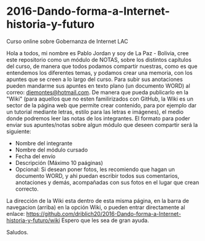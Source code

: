# 2016-Dando-forma-a-Internet-historia-y-futuro
Curso online sobre Gobernanza de Internet LAC

Hola a todos, mi nombre es Pablo Jordan y soy de La Paz - Bolivia, cree este repositorio como un módulo de NOTAS, sobre 
los distintos capítulos del curso, de manera que todos podamos compartir nuestras, como es que entendemos 
los diferentes temas, y podamos crear una memoria, con los apuntes que se creen a lo largo del curso.
Para subir sus anotaciones pueden mandarme sus apuntes en texto plano (un documento WORD) al correo: diemontes@hotmail.com. De manera que pueda publicarlo en la "Wiki" (para aquellos que no esten familirizados con GitHub, la Wiki es un sector de la página web que permite crear contenido, para por ejemplo dar un tutorial mediante letras, estilo para las letras e imágenes), el medio donde podremos leer las notas de los integrantes. El formato para poder enviar sus apuntes/notas sobre algun módulo que deseen compartir será la siguiente:

- Nombre del integrante
- Nombre del módulo cursado
- Fecha del envío
- Descripción (Máximo 10 paáginas)
- Opcional: Si desean poner fotos, les recomiendo que hagan un documento WORD, y ahi puedan escribir
todos sus comentarios, anotaciones y demás, acompañadas con sus fotos en el lugar que crean correcto.

La dirección de la Wiki esta dentro de esta misma página, en la barra de navegacion (arriba) en la opción Wiki, o pueden entrar directamente al enlace: 
https://github.com/driblich20/2016-Dando-forma-a-Internet-historia-y-futuro/wiki
Espero que les sea de gran ayuda. 

Saludos.
